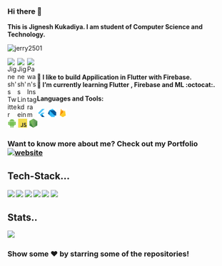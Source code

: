 ### Hi there 👋
<b> This is Jignesh Kukadiya. I am student of Computer Science and Technology. </b>
 
 <p align="left"> <img src="https://komarev.com/ghpvc/?username=jerry2501&label=Views&color=blue&style=plastic" alt="jerry2501" /> </p>
 
 <a href="https://twitter.com/Jignesh2522">
  <img align="left" alt="Jignesh's Twitter" width="22px" src="https://cdn.jsdelivr.net/npm/simple-icons@v3/icons/twitter.svg" />
</a>
<a href="https://linkedin.com/in/jignesh-kukadiya-0b7852193">
  <img align="left" alt="Jignesh's Linkdein" width="22px" src="https://cdn.jsdelivr.net/npm/simple-icons@v3/icons/linkedin.svg" />
</a>
<a href="https://instagram.com/jignesh_.kukadiya/">
  <img align="left" alt="Pawan's Instagram" width="22px" src="https://cdn.jsdelivr.net/npm/simple-icons@v3/icons/instagram.svg" />
</a>
 <br>
 <b><br>
 🔭 I like to build Appilication in Flutter with Firebase.<br>
 🌱 I’m currently learning Flutter , Firebase and ML :octocat:.</b>
 <br>
 

**Languages and Tools:**  

<code><img height="20" src="https://raw.githubusercontent.com/github/explore/80688e429a7d4ef2fca1e82350fe8e3517d3494d/topics/flutter/flutter.png"></code>
<code><img height="20" src="https://raw.githubusercontent.com/github/explore/80688e429a7d4ef2fca1e82350fe8e3517d3494d/topics/dart/dart.png"></code>
<code><img height="20" src="https://raw.githubusercontent.com/github/explore/80688e429a7d4ef2fca1e82350fe8e3517d3494d/topics/firebase/firebase.png"></code>    
<code><img height="20" src="https://raw.githubusercontent.com/github/explore/80688e429a7d4ef2fca1e82350fe8e3517d3494d/topics/android/android.png"></code>
<code><img height="20" src="https://raw.githubusercontent.com/github/explore/80688e429a7d4ef2fca1e82350fe8e3517d3494d/topics/javascript/javascript.png"></code>
<code><img height="20" src="https://raw.githubusercontent.com/github/explore/80688e429a7d4ef2fca1e82350fe8e3517d3494d/topics/nodejs/nodejs.png"></code>    


### Want to know more about me? Check out my Portfolio [![website](https://img.shields.io/badge/PortfolioWebsite-Jignesh-Kukadiya?style=flat-square&logo=google-chrome)](https://vibrant-colden-46fc7a.netlify.app/)

## Tech-Stack...

 ####  ![](https://img.shields.io/badge/Flutter-%7C%7C-blue) ![](https://img.shields.io/badge/NodeJS-%7C-0%2C%2022%2C%20100) ![](https://img.shields.io/badge/Flutter%20Web-%7C%7C-blue) ![](https://img.shields.io/badge/Java-%7C-yellow) ![](https://img.shields.io/badge/C++-%7C%7C-yellowgreen) ![](https://img.shields.io/badge/Adobe%20XD-%7C%7C-blueviolet)
 
## Stats..

<img src="https://github-readme-stats.vercel.app/api?username=jerry2501&&show_icons=true&title_color=ffffff&icon_color=dd4629&text_color=daf7dc&bg_color=191919">

### Show some ❤️ by starring some of the repositories!
